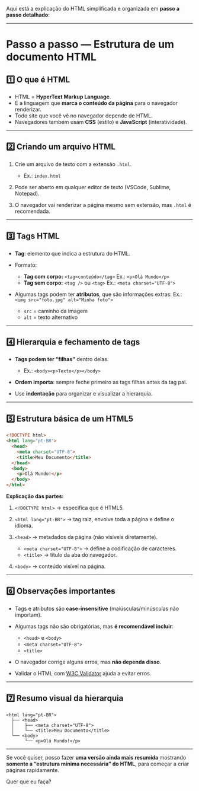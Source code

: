 Aqui está a explicação do HTML simplificada e organizada em **passo a passo detalhado**:

---

# Passo a passo — Estrutura de um documento HTML

## 1️⃣ O que é HTML

* HTML = **HyperText Markup Language**.
* É a linguagem que **marca o conteúdo da página** para o navegador renderizar.
* Todo site que você vê no navegador depende de HTML.
* Navegadores também usam **CSS** (estilo) e **JavaScript** (interatividade).

---

## 2️⃣ Criando um arquivo HTML

1. Crie um arquivo de texto com a extensão `.html`.

   * Ex.: `index.html`
2. Pode ser aberto em qualquer editor de texto (VSCode, Sublime, Notepad).
3. O navegador vai renderizar a página mesmo sem extensão, mas `.html` é recomendada.

---

## 3️⃣ Tags HTML

* **Tag**: elemento que indica a estrutura do HTML.

* Formato:

  * **Tag com corpo:** `<tag>conteúdo</tag>`
    Ex.: `<p>Olá Mundo</p>`
  * **Tag sem corpo:** `<tag />` ou `<tag>`
    Ex.: `<meta charset="UTF-8">`

* Algumas tags podem ter **atributos**, que são informações extras:
  Ex.: `<img src="foto.jpg" alt="Minha foto">`

  * `src` = caminho da imagem
  * `alt` = texto alternativo

---

## 4️⃣ Hierarquia e fechamento de tags

* **Tags podem ter “filhas”** dentro delas.

  * Ex.: `<body><p>Texto</p></body>`
* **Ordem importa**: sempre feche primeiro as tags filhas antes da tag pai.
* Use **indentação** para organizar e visualizar a hierarquia.

---

## 5️⃣ Estrutura básica de um HTML5

```html
<!DOCTYPE html>
<html lang="pt-BR">
  <head>
    <meta charset="UTF-8">
    <title>Meu Documento</title>
  </head>
  <body>
    <p>Olá Mundo!</p>
  </body>
</html>
```

**Explicação das partes:**

1. `<!DOCTYPE html>` → especifica que é HTML5.
2. `<html lang="pt-BR">` → tag raiz, envolve toda a página e define o idioma.
3. `<head>` → metadados da página (não visíveis diretamente).

   * `<meta charset="UTF-8">` → define a codificação de caracteres.
   * `<title>` → título da aba do navegador.
4. `<body>` → conteúdo visível na página.

---

## 6️⃣ Observações importantes

* Tags e atributos são **case-insensitive** (maiúsculas/minúsculas não importam).
* Algumas tags não são obrigatórias, mas **é recomendável incluir**:

  * `<head>` e `<body>`
  * `<meta charset="UTF-8">`
  * `<title>`
* O navegador corrige alguns erros, mas **não dependa disso**.
* Validar o HTML com [W3C Validator](https://validator.w3.org/) ajuda a evitar erros.

---

## 7️⃣ Resumo visual da hierarquia

```
<html lang="pt-BR">
  ├── <head>
  │    ├── <meta charset="UTF-8">
  │    └── <title>Meu Documento</title>
  └── <body>
       └── <p>Olá Mundo!</p>
```

---

Se você quiser, posso fazer **uma versão ainda mais resumida** mostrando **somente a “estrutura mínima necessária” do HTML**, para começar a criar páginas rapidamente.

Quer que eu faça?
